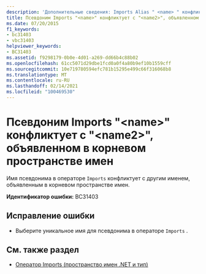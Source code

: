 ```yaml
---
description: 'Дополнительные сведения: Imports Alias " <name> " конфликтует с " <name2> ", объявленным в корневом пространстве имен'
title: Псевдоним Imports "<name>" конфликтует с "<name2>", объявленном в корневом пространстве имен
ms.date: 07/20/2015
f1_keywords:
- bc31403
- vbc31403
helpviewer_keywords:
- BC31403
ms.assetid: f9298179-0b0e-4d01-a269-dd66b4c88b02
ms.openlocfilehash: 61cc5071d29dbe1fcd0a0f4a80b9ef10b1559cff
ms.sourcegitcommit: 10e719780594efc781b15295e499c66f316068b8
ms.translationtype: MT
ms.contentlocale: ru-RU
ms.lasthandoff: 02/14/2021
ms.locfileid: "100469530"
---
```

# <a name="imports-alias-name-conflicts-with-name2-declared-in-the-root-namespace"></a>Псевдоним Imports "\<name>" конфликтует с "\<name2>", объявленном в корневом пространстве имен

Имя псевдонима в операторе `Imports` конфликтует с другим именем, объявленным в корневом пространстве имен.  
  
 **Идентификатор ошибки:** BC31403  
  
## <a name="to-correct-this-error"></a>Исправление ошибки  
  
- Выберите уникальное имя для псевдонима в операторе `Imports` .  
  
## <a name="see-also"></a>См. также раздел

- [Оператор Imports (пространство имен .NET и тип)](../language-reference/statements/imports-statement-net-namespace-and-type.md)
